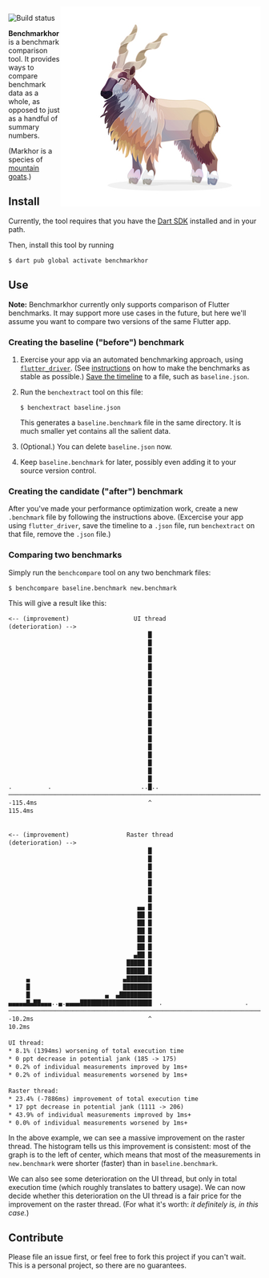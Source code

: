 <img src="https://github.com/filiph/benchmarkhor/raw/main/doc/images/markhor.jpg" alt="An illustration of a markhor, a mountain goat" align="right">

![Build status](https://github.com/filiph/benchmarkhor/actions/workflows/test.yml/badge.svg)

**Benchmarkhor** is a benchmark comparison tool. 
It provides ways to compare benchmark data as a whole, as opposed to just
as a handful of summary numbers.

(Markhor is a species of 
[mountain goats](https://www.google.com/search?q=markhor).)

## Install

Currently, the tool requires that you have the 
[Dart SDK](https://dart.dev/get-dart)
installed and in your path.

Then, install this tool by running

```text
$ dart pub global activate benchmarkhor
```

## Use

**Note:** Benchmarkhor currently only supports comparison of Flutter
benchmarks. It may support more use cases in the future, but here we'll
assume you want to compare two versions of the same Flutter app.

### Creating the baseline ("before") benchmark

1. Exercise your app via an automated benchmarking approach, using 
  [`flutter_driver`](https://api.flutter.dev/flutter/flutter_driver/flutter_driver-library.html).
   (See 
   [instructions](https://medium.com/flutter/performance-testing-of-flutter-apps-df7669bb7df7) on how to make the benchmarks as stable as possible.)
   [Save the timeline](https://api.flutter.dev/flutter/flutter_driver/FlutterDriver/stopTracingAndDownloadTimeline.html)
   to a file, such as `baseline.json`.

2. Run the `benchextract` tool on this file:

       $ benchextract baseline.json
   
   This generates a `baseline.benchmark` file in the same directory. It is much smaller yet contains all the salient data.
   
3. (Optional.) You can delete `baseline.json` now.

4. Keep `baseline.benchmark` for later, possibly even adding it to your source version control.

### Creating the candidate ("after") benchmark

After you've made your performance optimization work, create a new `.benchmark` file by following the instructions above. (Excercise your app using `flutter_driver`, save the timeline to a `.json` file, run `benchextract` on that file, remove the `.json` file.)

### Comparing two benchmarks

Simply run the `benchcompare` tool on any two benchmark files:

```text
$ benchcompare baseline.benchmark new.benchmark
```

This will give a result like this:

```text
<-- (improvement)                  UI thread                (deterioration) -->
                                       █                                       
                                       █                                       
                                       █                                       
                                       █                                       
                                       █                                       
                                       █                                       
                                       █                                       
                                       █                                       
                                       █                                       
                                       █                                       
                                       █                                       
                                       █                                       
                                       █                                       
                                       █                                       
                                       █                                       
                                       █                                       
                                       █                                       
                                       █                                       
                                       █                                       
.          .                         ..█..                                     
───────────────────────────────────────────────────────────────────────────────
-115.4ms                               ^                                115.4ms


<-- (improvement)                Raster thread              (deterioration) -->
                                       █                                       
                                       █                                       
                                       █                                       
                                       █                                       
                                       █                                       
                                       █                                       
                                       █                                       
                                    ▄▄ █                                       
                                    ██ █                                       
                                    ██ █                                       
                                    ██ █                                       
                                    ██ █                                       
                                    ██ █                                       
                                   ▄██ █                                       
                                 █████ █                                       
                                 █████ █                                       
     ▄                          ▄███████                                       
     █                          ████████                                       
     █                     ▄  ▄█████████                                       
▄▄▄▄▄█▄██▄▄▄..▄.▄▄▄▄████████████████████  .                       .            
───────────────────────────────────────────────────────────────────────────────
-10.2ms                                ^                                 10.2ms

UI thread:
* 8.1% (1394ms) worsening of total execution time
* 0 ppt decrease in potential jank (185 -> 175)
* 0.2% of individual measurements improved by 1ms+
* 0.2% of individual measurements worsened by 1ms+

Raster thread:
* 23.4% (-7886ms) improvement of total execution time
* 17 ppt decrease in potential jank (1111 -> 206)
* 43.9% of individual measurements improved by 1ms+
* 0.0% of individual measurements worsened by 1ms+
```

In the above example, we can see a massive improvement on the raster thread. The histogram tells us this improvement is consistent: most of the graph is to the left of center, which means that most of the measurements in `new.benchmark` were shorter (faster) than in `baseline.benchmark`.

We can also see some deterioration on the UI thread, but only in total execution time (which roughly translates to battery usage). We can now decide whether this deterioration on the UI thread is a fair price for the improvement on the raster thread. (For what it's worth: _it definitely is, in this case._)

## Contribute

Please file an issue first, or feel free to fork this project if you can't wait. This is a personal project, so there are no guarantees.
